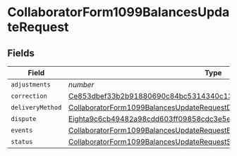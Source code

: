 # CollaboratorForm1099BalancesUpdateRequest


## Fields

| Field                                                                                                                                                               | Type                                                                                                                                                                | Required                                                                                                                                                            | Description                                                                                                                                                         |
| ------------------------------------------------------------------------------------------------------------------------------------------------------------------- | ------------------------------------------------------------------------------------------------------------------------------------------------------------------- | ------------------------------------------------------------------------------------------------------------------------------------------------------------------- | ------------------------------------------------------------------------------------------------------------------------------------------------------------------- |
| `adjustments`                                                                                                                                                       | *number*                                                                                                                                                            | :heavy_minus_sign:                                                                                                                                                  | N/A                                                                                                                                                                 |
| `correction`                                                                                                                                                        | [Ce853dbef33b2b91880690c84bc5314340c1301fd7b3503dd6ce79c844e2a481](../../models/shared/ce853dbef33b2b91880690c84bc5314340c1301fd7b3503dd6ce79c844e2a481.md)         | :heavy_minus_sign:                                                                                                                                                  | N/A                                                                                                                                                                 |
| `deliveryMethod`                                                                                                                                                    | [CollaboratorForm1099BalancesUpdateRequestDeliveryMethod](../../models/shared/collaboratorform1099balancesupdaterequestdeliverymethod.md)                           | :heavy_minus_sign:                                                                                                                                                  | N/A                                                                                                                                                                 |
| `dispute`                                                                                                                                                           | [Eighta9c6cb49482a98cdd603ff09858cdc3e5ef6ad9807c876c4161d925a96694a5](../../models/shared/eighta9c6cb49482a98cdd603ff09858cdc3e5ef6ad9807c876c4161d925a96694a5.md) | :heavy_minus_sign:                                                                                                                                                  | N/A                                                                                                                                                                 |
| `events`                                                                                                                                                            | [CollaboratorForm1099BalancesUpdateRequestEvents](../../models/shared/collaboratorform1099balancesupdaterequestevents.md)                                           | :heavy_minus_sign:                                                                                                                                                  | N/A                                                                                                                                                                 |
| `status`                                                                                                                                                            | [CollaboratorForm1099BalancesUpdateRequestStatus](../../models/shared/collaboratorform1099balancesupdaterequeststatus.md)                                           | :heavy_minus_sign:                                                                                                                                                  | N/A                                                                                                                                                                 |